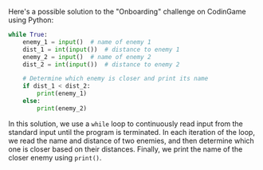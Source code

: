 Here's a possible solution to the "Onboarding" challenge on CodinGame using Python:

```python
while True:
    enemy_1 = input()  # name of enemy 1
    dist_1 = int(input())  # distance to enemy 1
    enemy_2 = input()  # name of enemy 2
    dist_2 = int(input())  # distance to enemy 2

    # Determine which enemy is closer and print its name
    if dist_1 < dist_2:
        print(enemy_1)
    else:
        print(enemy_2)
```

In this solution, we use a `while` loop to continuously read input from the standard input until the program is terminated. In each iteration of the loop, we read the name and distance of two enemies, and then determine which one is closer based on their distances. Finally, we print the name of the closer enemy using `print()`.
